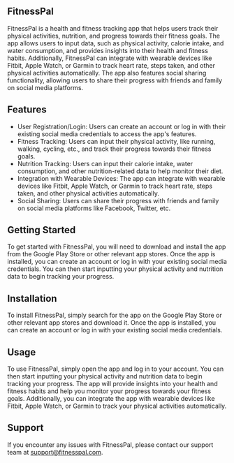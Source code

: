 ## FitnessPal
FitnessPal is a health and fitness tracking app that helps users track their physical activities, nutrition, and progress towards their fitness goals. The app allows users to input data, such as physical activity, calorie intake, and water consumption, and provides insights into their health and fitness habits. Additionally, FitnessPal can integrate with wearable devices like Fitbit, Apple Watch, or Garmin to track heart rate, steps taken, and other physical activities automatically. The app also features social sharing functionality, allowing users to share their progress with friends and family on social media platforms.


## Features
- User Registration/Login: Users can create an account or log in with their existing social media credentials to access the app's features.
- Fitness Tracking: Users can input their physical activity, like running, walking, cycling, etc., and track their progress towards their fitness goals.
- Nutrition Tracking: Users can input their calorie intake, water consumption, and other nutrition-related data to help monitor their diet.
- Integration with Wearable Devices: The app can integrate with wearable devices like Fitbit, Apple Watch, or Garmin to track heart rate, steps taken, and other physical activities automatically.
- Social Sharing: Users can share their progress with friends and family on social media platforms like Facebook, Twitter, etc.


## Getting Started
To get started with FitnessPal, you will need to download and install the app from the Google Play Store or other relevant app stores. Once the app is installed, you can create an account or log in with your existing social media credentials. You can then start inputting your physical activity and nutrition data to begin tracking your progress.

## Installation
To install FitnessPal, simply search for the app on the Google Play Store or other relevant app stores and download it. Once the app is installed, you can create an account or log in with your existing social media credentials.

## Usage
To use FitnessPal, simply open the app and log in to your account. You can then start inputting your physical activity and nutrition data to begin tracking your progress. The app will provide insights into your health and fitness habits and help you monitor your progress towards your fitness goals. Additionally, you can integrate the app with wearable devices like Fitbit, Apple Watch, or Garmin to track your physical activities automatically.

## Support
If you encounter any issues with FitnessPal, please contact our support team at support@fitnesspal.com.
